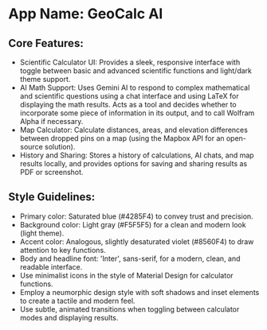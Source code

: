 # **App Name**: GeoCalc AI

## Core Features:

- Scientific Calculator UI: Provides a sleek, responsive interface with toggle between basic and advanced scientific functions and light/dark theme support.
- AI Math Support: Uses Gemini AI to respond to complex mathematical and scientific questions using a chat interface and using LaTeX for displaying the math results. Acts as a tool and decides whether to incorporate some piece of information in its output, and to call Wolfram Alpha if necessary.
- Map Calculator: Calculate distances, areas, and elevation differences between dropped pins on a map (using the Mapbox API for an open-source solution).
- History and Sharing: Stores a history of calculations, AI chats, and map results locally, and provides options for saving and sharing results as PDF or screenshot.

## Style Guidelines:

- Primary color: Saturated blue (#4285F4) to convey trust and precision.
- Background color: Light gray (#F5F5F5) for a clean and modern look (light theme).
- Accent color: Analogous, slightly desaturated violet (#8560F4) to draw attention to key functions.
- Body and headline font: 'Inter', sans-serif, for a modern, clean, and readable interface.
- Use minimalist icons in the style of Material Design for calculator functions.
- Employ a neumorphic design style with soft shadows and inset elements to create a tactile and modern feel.
- Use subtle, animated transitions when toggling between calculator modes and displaying results.